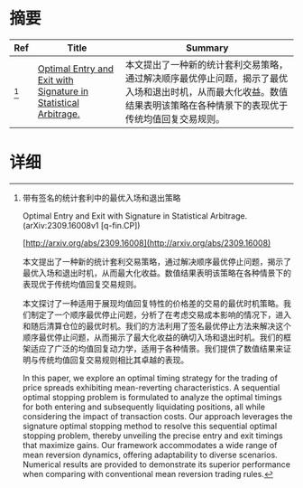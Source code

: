 # 摘要

| Ref | Title | Summary |
| --- | --- | --- |
| [^1] | [Optimal Entry and Exit with Signature in Statistical Arbitrage.](http://arxiv.org/abs/2309.16008) | 本文提出了一种新的统计套利交易策略，通过解决顺序最优停止问题，揭示了最优入场和退出时机，从而最大化收益。数值结果表明该策略在各种情景下的表现优于传统均值回复交易规则。 |

# 详细

[^1]: 带有签名的统计套利中的最优入场和退出策略

    Optimal Entry and Exit with Signature in Statistical Arbitrage. (arXiv:2309.16008v1 [q-fin.CP])

    [http://arxiv.org/abs/2309.16008](http://arxiv.org/abs/2309.16008)

    本文提出了一种新的统计套利交易策略，通过解决顺序最优停止问题，揭示了最优入场和退出时机，从而最大化收益。数值结果表明该策略在各种情景下的表现优于传统均值回复交易规则。

    

    本文探讨了一种适用于展现均值回复特性的价格差的交易的最优时机策略。我们制定了一个顺序最优停止问题，分析了在考虑交易成本影响的情况下，进入和随后清算仓位的最优时机。我们的方法利用了签名最优停止方法来解决这个顺序最优停止问题，从而揭示了最大化收益的确切入场和退出时机。我们的框架适应了广泛的均值回复动力学，适用于各种情景。我们提供了数值结果来证明与传统均值回复交易规则相比其卓越的表现。

    In this paper, we explore an optimal timing strategy for the trading of price spreads exhibiting mean-reverting characteristics. A sequential optimal stopping problem is formulated to analyze the optimal timings for both entering and subsequently liquidating positions, all while considering the impact of transaction costs. Our approach leverages the signature optimal stopping method to resolve this sequential optimal stopping problem, thereby unveiling the precise entry and exit timings that maximize gains. Our framework accommodates a wide range of mean reversion dynamics, offering adaptability to diverse scenarios. Numerical results are provided to demonstrate its superior performance when comparing with conventional mean reversion trading rules.
    

